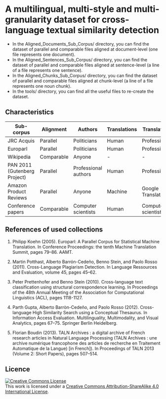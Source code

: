 # A multilingual, multi-style and multi-granularity dataset for cross-language textual similarity detection

* In the Aligned_Documents_Sub_Corpus/ directory, you can find the dataset of parallel and comparable files aligned at document-level (one file represents one document).<br/>
* In the Aligned_Sentences_Sub_Corpus/ directory, you can find the dataset of parallel and comparable files aligned at sentence-level (a line of a file represents one sentence).<br/>
* In the Aligned_Chunks_Sub_Corpus/ directory, you can find the dataset of parallel and comparable files aligned at chunk-level (a line of a file represents one noun chunk).<br/>
* In the tools/ directory, you can find all the useful files to re-create the dataset.

## Characteristics

Sub-corpus | Alignment | Authors | Translations | Translators | Alteration
--- | --- | ---| --- | ---| ---
JRC Acquis | Parallel | Politicians | Human | Professional | No
Europarl | Parallel | Politicians | Human | Professional | No
Wikipedia | Comparable | Anyone | - | - | Noise
PAN 2011 (Gutenberg Project) |  Parallel |  Professional authors | Human | Professional | Yes
Amazon Product Reviews | Parallel | Anyone | Machine | Google Translate | No
Conference papers | Comparable | Computer scientists | Human | Computer scientists | Noise

## References of used collections

1.	Philipp Koehn (2005). 
	Europarl: A Parallel Corpus for Statistical Machine Translation. 
	In Conference Proceedings: the tenth Machine Translation Summit, pages 79–86. AAMT. 
	
2.	Martin Potthast, Alberto Barrón-Cedeño, Benno Stein, and Paolo Rosso (2011). 
	Cross-Language Plagiarism Detection.
	In Language Ressources and Evaluation, volume 45, pages 45–62. 
	
3.	Peter Prettenhofer and Benno Stein (2010). 
	Cross-language text classification using structural correspondence learning. 
	In Proceedings of the 48th Annual Meeting of the Association for Computational Linguistics (ACL), pages 1118-1127.
	
4.	Parth Gupta, Alberto Barròn-Cedeño, and Paolo Rosso (2012). 
	Cross-language High Similarity Search using a Conceptual Thesaurus.
	In Information Access Evaluation. Multilinguality, Multimodality, and Visual Analytics, pages 67–75. Springer Berlin Heidelberg. 
	
5.	Florian Boudin (2013). 
	TALN Archives : a digital archive of French research articles in Natural Language Processing (TALN Archives : une archive numérique francophone des articles de recherche en Traitement Automatique de la Langue) [in French]).
	 In Proceedings of TALN 2013 (Volume 2: Short Papers), pages 507–514. 

## Licence
<a rel="license" href="http://creativecommons.org/licenses/by-sa/4.0/"><img alt="Creative Commons License" style="border-width:0" src="https://i.creativecommons.org/l/by-sa/4.0/88x31.png" /></a><br />This work is licensed under a <a rel="license" href="http://creativecommons.org/licenses/by-sa/4.0/">Creative Commons Attribution-ShareAlike 4.0 International License</a>.
